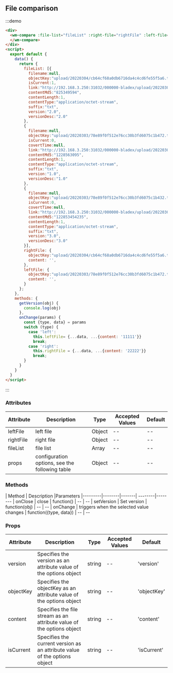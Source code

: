 ## File comparison

:::demo

```html
<div>
  <wm-compare :file-list="fileList" :right-file="rightFile" :left-file="leftFile" @setVersion="getVersion" @onChange="onChange">
  </wm-compare>
</div>
<script>
  export default {
    data() {
      return {
        fileList: [{
          filename:null,
          objectKey:"upload/20220304/cb64cf68a0db6716da4c4cd6fe55f5a6.txt",
          isCurrent:1,
          link:"http://192.168.3.250:31032/000000-bladex/upload/20220304/cb64cf68a0db6716da4c4cd6fe55f5a6.txt",
          contentMd5:"825349594",
          contentLength:1,
          contentType:"application/octet-stream",
          suffix:"txt",
          version:"2.0",
          versionDesc:"2.0"
        },
        {
          filename:null,
          objectKey:"upload/20220303/78e89f0f512e76cc30b3fd6075c1b472.txt",
          isCurrent:0,
          covertTime:null,
          link:"http://192.168.3.250:31032/000000-bladex/upload/20220303/78e89f0f512e76cc30b3fd6075c1b472.txt",
          contentMd5:"1228563095",
          contentLength:1,
          contentType:"application/octet-stream",
          suffix:"txt",
          version:"1.0",
          versionDesc:"1.0"
        },
        {
          filename:null,
          objectKey:"upload/20220303/78e89f0f512e76cc30b3fd6075c1b432.txt",
          isCurrent:0,
          covertTime:null,
          link:"http://192.168.3.250:31032/000000-bladex/upload/20220303/78e89f0f512e76cc30b3fd6075c1b234.txt",
          contentMd5:"122853454235",
          contentLength:1,
          contentType:"application/octet-stream",
          suffix:"txt",
          version:"3.0",
          versionDesc:"3.0"
        }],
        rightFile: {
          objectKey:"upload/20220304/cb64cf68a0db6716da4c4cd6fe55f5a6.txt",
          content: '',
        },
        leftFile: {
          objectKey:"upload/20220303/78e89f0f512e76cc30b3fd6075c1b472.txt",
          content: '',
        }
      };
    },
    methods: {
      getVersion(obj) {
        console.log(obj)
      },
      onChange(params) {
        const {type, data} = params
        switch (type) {
          case 'left': 
            this.leftFile= {...data, ...{content: '11111'}}
            break;
          case 'right':
            this.rightFile = {...data, ...{content: '22222'}}
            break;
        }
      }
    }
  }
</script>
```

:::

### Attributes

| Attribute | Description | Type | Accepted Values | Default
|---------|--------|-------| --------|--------
| leftFile | left file | Object | -- | --
| rightFile | right file | Object |-- | --
| fileList | file list | Array |-- | --
| props | configuration options, see the following table | Object |-- | --

### Methods

| Method | Description |Parameters
|---------|--------|-------| --------|--------
| onClose | close  | function() | -- | --
| setVersion | Set version  | function(obj) | -- | --
| onChange | triggers when the selected value changes  | function({type, data}) | -- | --

### Props

| Attribute | Description | Type | Accepted Values | Default
|---------|--------|-------| --------|--------
| version | Specifies the version as an attribute value of the options object |string |-- | 'version'
| objectKey | Specifies the objectKey as an attribute value of the options object |string |-- | 'objectKey'
| content | Specifies the file stream as an attribute value of the options object |string |-- | 'content'
| isCurrent | Specifies the current version as an attribute value of the options object |string |-- | 'isCurrent'



